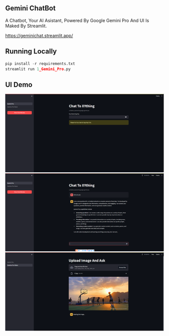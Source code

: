 
## Gemini ChatBot
A Chatbot, Your AI Asistant, Powered By Google Gemini Pro And UI Is Maked By Streamlit.

https://geminichat.streamlit.app/

## Running Locally
```python
pip install -r requirements.txt
streamlit run 1_Gemini_Pro.py
```

## UI Demo
<img src="resource/1.png" >
<img src="resource/2.png" >
<img src="resource/3.png" >